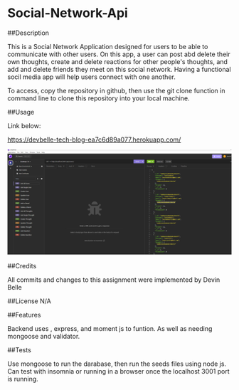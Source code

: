 # Social-Network-Api

##Description

This is a Social Network Application designed for users to be able to communicate with other users. On this app, a user can post abd delete their own thoughts, create and delete reactions for other people's thoughts, and add and delete friends they meet on this social network. Having a functional socil media app will help users connect with one another.


To access, copy the repository in github, then use the git clone function in command line to clone this repository into your local machine.

##Usage

Link below:

https://devbelle-tech-blog-ea7c6d89a077.herokuapp.com/

![Screenshot](social-network-screenshot.png)


##Credits

All commits and changes to this assignment were implemented by Devin Belle

##License N/A

##Features

Backend uses , express, and moment js to funtion. As well as needing mongoose and validator.

##Tests

Use mongoose to run the darabase, then run the seeds files using node js. Can test with insomnia or running in a browser once the localhost 3001 port is running.
